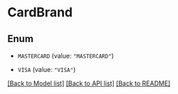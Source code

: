 # CardBrand

## Enum


* `MASTERCARD` (value: `"MASTERCARD"`)

* `VISA` (value: `"VISA"`)


[[Back to Model list]](../../README.md#documentation-for-models) [[Back to API list]](../../README.md#documentation-for-api-endpoints) [[Back to README]](../../README.md)


